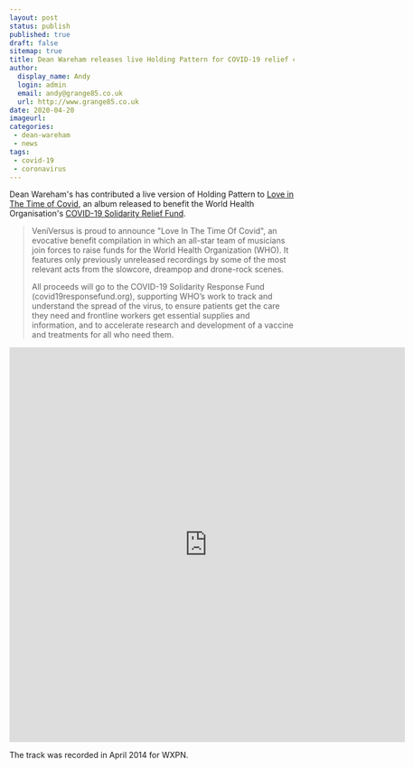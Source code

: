 ```yaml
---
layout: post
status: publish
published: true
draft: false
sitemap: true
title: Dean Wareham releases live Holding Pattern for COVID-19 relief compilation
author: 
  display_name: Andy
  login: admin
  email: andy@grange85.co.uk
  url: http://www.grange85.co.uk
date: 2020-04-20
imageurl: 
categories:
 - dean-wareham
 - news
tags:
 - covid-19
 - coronavirus
---
```

Dean Wareham's has contributed a live version of Holding Pattern to [Love in The Time of Covid](https://veniversus.bandcamp.com/album/love-in-the-time-of-covid), an album released to benefit the World Health Organisation's [COVID-19 Solidarity Relief Fund](https://www.who.int/emergencies/diseases/novel-coronavirus-2019/donate).

> VeniVersus is proud to announce "Love In The Time Of Covid", an evocative benefit compilation in which an all-star team of musicians join forces to raise funds for the World Health Organization (WHO). It features only previously unreleased recordings by some of the most relevant acts from the slowcore, dreampop and drone-rock scenes.
> 
> All proceeds will go to the COVID-19 Solidarity Response Fund (covid19responsefund.org), supporting WHO’s work to track and understand the spread of the virus, to ensure patients get the care they need and frontline workers get essential supplies and information, and to accelerate research and development of a vaccine and treatments for all who need them.

<iframe style="border: 0; width: 700px; height: 700px;" src="https://bandcamp.com/EmbeddedPlayer/album=3292767783/size=large/bgcol=ffffff/linkcol=0687f5/minimal=true/transparent=true/" seamless><a href="http://veniversus.bandcamp.com/album/love-in-the-time-of-covid">Love In The Time Of Covid by Various Artists</a></iframe>

The track was recorded in April 2014 for WXPN.

